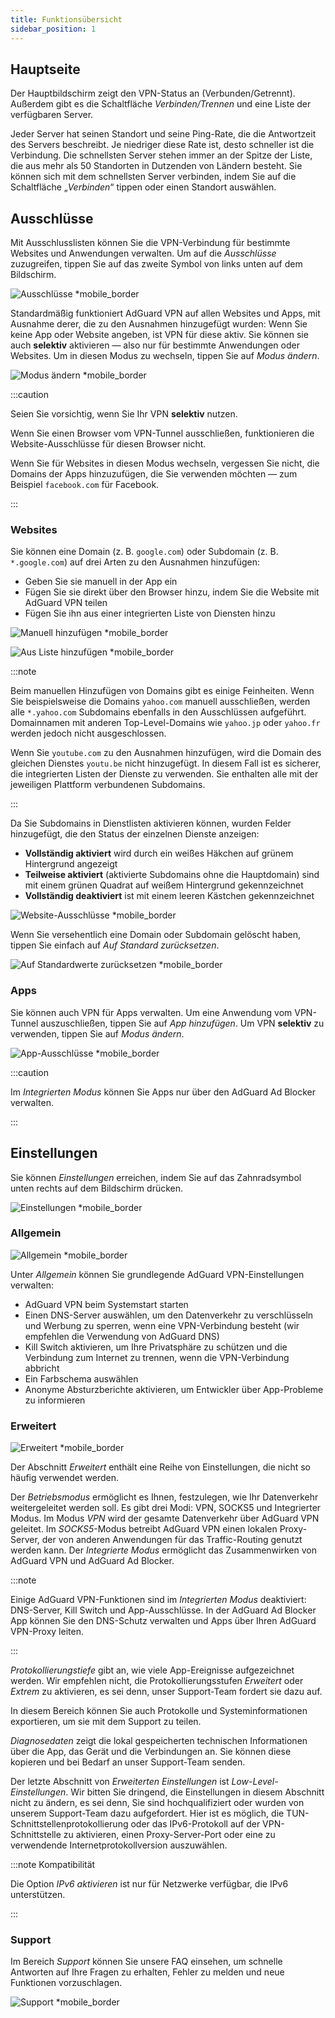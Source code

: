 ```yaml
---
title: Funktionsübersicht
sidebar_position: 1
---
```


## Hauptseite

Der Hauptbildschirm zeigt den VPN-Status an (Verbunden/Getrennt). Außerdem gibt es die Schaltfläche *Verbinden/Trennen* und eine Liste der verfügbaren Server.

Jeder Server hat seinen Standort und seine Ping-Rate, die die Antwortzeit des Servers beschreibt. Je niedriger diese Rate ist, desto schneller ist die Verbindung. Die schnellsten Server stehen immer an der Spitze der Liste, die aus mehr als 50 Standorten in Dutzenden von Ländern besteht. Sie können sich mit dem schnellsten Server verbinden, indem Sie auf die Schaltfläche „*Verbinden*“ tippen oder einen Standort auswählen.

## Ausschlüsse

Mit Ausschlusslisten können Sie die VPN-Verbindung für bestimmte Websites und Anwendungen verwalten. Um auf die *Ausschlüsse* zuzugreifen, tippen Sie auf das zweite Symbol von links unten auf dem Bildschirm.

![Ausschlüsse *mobile_border](https://cdn.adtidy.org/content/kb/vpn/android/exclusions.jpg)

Standardmäßig funktioniert AdGuard VPN auf allen Websites und Apps, mit Ausnahme derer, die zu den Ausnahmen hinzugefügt wurden: Wenn Sie keine App oder Website angeben, ist VPN für diese aktiv. Sie können sie auch **selektiv** aktivieren — also nur für bestimmte Anwendungen oder Websites. Um in diesen Modus zu wechseln, tippen Sie auf *Modus ändern*.

![Modus ändern *mobile_border](https://cdn.adtidy.org/content/kb/vpn/android/change_mode.jpg)

:::caution

Seien Sie vorsichtig, wenn Sie Ihr VPN **selektiv** nutzen.

Wenn Sie einen Browser vom VPN-Tunnel ausschließen, funktionieren die Website-Ausschlüsse für diesen Browser nicht.

Wenn Sie für Websites in diesen Modus wechseln, vergessen Sie nicht, die Domains der Apps hinzuzufügen, die Sie verwenden möchten — zum Beispiel `facebook.com` für Facebook.

:::

### Websites

Sie können eine Domain (z. B. `google.com`) oder Subdomain (z. B. `*.google.com`) auf drei Arten zu den Ausnahmen hinzufügen:

- Geben Sie sie manuell in der App ein
- Fügen Sie sie direkt über den Browser hinzu, indem Sie die Website mit AdGuard VPN teilen
- Fügen Sie ihn aus einer integrierten Liste von Diensten hinzu

![Manuell hinzufügen *mobile_border](https://cdn.adtidy.org/content/kb/vpn/android/manually.jpg)

![Aus Liste hinzufügen *mobile_border](https://cdn.adtidy.org/content/kb/vpn/android/from_list.jpg)

:::note

Beim manuellen Hinzufügen von Domains gibt es einige Feinheiten. Wenn Sie beispielsweise die Domains `yahoo.com` manuell ausschließen, werden alle `*.yahoo.com` Subdomains ebenfalls in den Ausschlüssen aufgeführt. Domainnamen mit anderen Top-Level-Domains wie `yahoo.jp` oder `yahoo.fr` werden jedoch nicht ausgeschlossen.

Wenn Sie `youtube.com` zu den Ausnahmen hinzufügen, wird die Domain des gleichen Dienstes `youtu.be` nicht hinzugefügt. In diesem Fall ist es sicherer, die integrierten Listen der Dienste zu verwenden. Sie enthalten alle mit der jeweiligen Plattform verbundenen Subdomains.

:::

Da Sie Subdomains in Dienstlisten aktivieren können, wurden Felder hinzugefügt, die den Status der einzelnen Dienste anzeigen:

- **Vollständig aktiviert** wird durch ein weißes Häkchen auf grünem Hintergrund angezeigt
- **Teilweise aktiviert** (aktivierte Subdomains ohne die Hauptdomain) sind mit einem grünen Quadrat auf weißem Hintergrund gekennzeichnet
- **Vollständig deaktiviert** ist mit einem leeren Kästchen gekennzeichnet

![Website-Ausschlüsse *mobile_border](https://cdn.adtidy.org/content/kb/vpn/android/websites.png)

Wenn Sie versehentlich eine Domain oder Subdomain gelöscht haben, tippen Sie einfach auf *Auf Standard zurücksetzen*.

![Auf Standardwerte zurücksetzen *mobile_border](https://cdn.adtidy.org/content/kb/vpn/android/reset.jpg)

### Apps

Sie können auch VPN für Apps verwalten. Um eine Anwendung vom VPN-Tunnel auszuschließen, tippen Sie auf *App hinzufügen*. Um VPN **selektiv** zu verwenden, tippen Sie auf *Modus ändern*.

![App-Ausschlüsse *mobile_border](https://cdn.adtidy.org/content/kb/vpn/android/apps.jpg)

:::caution

Im *Integrierten Modus* können Sie Apps nur über den AdGuard Ad Blocker verwalten.

:::

## Einstellungen

Sie können *Einstellungen* erreichen, indem Sie auf das Zahnradsymbol unten rechts auf dem Bildschirm drücken.

![Einstellungen *mobile_border](https://cdn.adtidy.org/content/kb/vpn/android/settings.jpg)

### Allgemein

![Allgemein *mobile_border](https://cdn.adtidy.org/content/kb/vpn/android/general.jpg)

Unter *Allgemein* können Sie grundlegende AdGuard VPN-Einstellungen verwalten:

- AdGuard VPN beim Systemstart starten
- Einen DNS-Server auswählen, um den Datenverkehr zu verschlüsseln und Werbung zu sperren, wenn eine VPN-Verbindung besteht (wir empfehlen die Verwendung von AdGuard DNS)
- Kill Switch aktivieren, um Ihre Privatsphäre zu schützen und die Verbindung zum Internet zu trennen, wenn die VPN-Verbindung abbricht
- Ein Farbschema auswählen
- Anonyme Absturzberichte aktivieren, um Entwickler über App-Probleme zu informieren

### Erweitert

![Erweitert *mobile_border](https://cdn.adtidy.org/content/kb/vpn/android/advanced.png)

Der Abschnitt *Erweitert* enthält eine Reihe von Einstellungen, die nicht so häufig verwendet werden.

Der *Betriebsmodus* ermöglicht es Ihnen, festzulegen, wie Ihr Datenverkehr weitergeleitet werden soll. Es gibt drei Modi: VPN, SOCKS5 und Integrierter Modus. Im Modus *VPN* wird der gesamte Datenverkehr über AdGuard VPN geleitet. Im *SOCKS5*-Modus betreibt AdGuard VPN einen lokalen Proxy-Server, der von anderen Anwendungen für das Traffic-Routing genutzt werden kann. Der *Integrierte Modus* ermöglicht das Zusammenwirken von AdGuard VPN und AdGuard Ad Blocker.

:::note

Einige AdGuard VPN-Funktionen sind im *Integrierten Modus* deaktiviert: DNS-Server, Kill Switch und App-Ausschlüsse. In der AdGuard Ad Blocker App können Sie den DNS-Schutz verwalten und Apps über Ihren AdGuard VPN-Proxy leiten.

:::

*Protokollierungstiefe* gibt an, wie viele App-Ereignisse aufgezeichnet werden. Wir empfehlen nicht, die Protokollierungsstufen *Erweitert* oder *Extrem* zu aktivieren, es sei denn, unser Support-Team fordert sie dazu auf.

In diesem Bereich können Sie auch Protokolle und Systeminformationen exportieren, um sie mit dem Support zu teilen.

*Diagnosedaten* zeigt die lokal gespeicherten technischen Informationen über die App, das Gerät und die Verbindungen an. Sie können diese kopieren und bei Bedarf an unser Support-Team senden.

Der letzte Abschnitt von *Erweiterten Einstellungen* ist *Low-Level-Einstellungen*. Wir bitten Sie dringend, die Einstellungen in diesem Abschnitt nicht zu ändern, es sei denn, Sie sind hochqualifiziert oder wurden von unserem Support-Team dazu aufgefordert. Hier ist es möglich, die TUN-Schnittstellenprotokollierung oder das IPv6-Protokoll auf der VPN-Schnittstelle zu aktivieren, einen Proxy-Server-Port oder eine zu verwendende Internetprotokollversion auszuwählen.

:::note Kompatibilität

Die Option *IPv6 aktivieren* ist nur für Netzwerke verfügbar, die IPv6 unterstützen.

:::

### Support

Im Bereich *Support* können Sie unsere FAQ einsehen, um schnelle Antworten auf Ihre Fragen zu erhalten, Fehler zu melden und neue Funktionen vorzuschlagen.

![Support *mobile_border](https://cdn.adtidy.org/content/kb/vpn/android/support.jpg)
